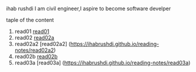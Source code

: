 ihab rushdi
I am civil engineer,I aspire to become software develper

taple of the content


1. read01 [read01](https://ihabrushdi.github.io/reading-notes/read01)
2. read02 [read02a](https://ihabrushdi.github.io/reading-notes/read02a)
3. read02a2 [read02a2] (https://ihabrushdi.github.io/reading-notes/read02a2)
4. read02b [read02b](https://ihabrushdi.github.io/reading-notes/read02b)
5. read03a [read03a] (https://ihabrushdi.github.io/reading-notes/read03a)

